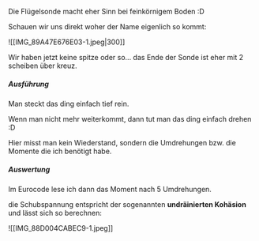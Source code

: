 Die Flügelsonde macht eher Sinn bei feinkörnigem Boden :D

Schauen wir uns direkt woher der Name eigenlich so kommt:

![[IMG_89A47E676E03-1.jpeg|300]]

Wir haben jetzt keine spitze oder so... das Ende der Sonde ist eher mit 2 scheiben über kreuz.

##### Ausführung

Man steckt das ding einfach tief rein.

Wenn man nicht mehr weiterkommt, dann tut man das ding einfach drehen :D

Hier misst man kein Wiederstand, sondern die Umdrehungen bzw. die Momente die ich benötigt habe.

##### Auswertung
Im Eurocode lese ich dann das Moment nach 5 Umdrehungen.

die Schubspannung entspricht der sogenannten **undräinierten Kohäsion** und lässt sich so berechnen:

![[IMG_88D004CABEC9-1.jpeg]]

